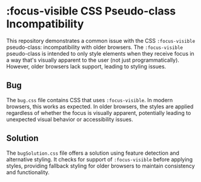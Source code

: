 # :focus-visible CSS Pseudo-class Incompatibility

This repository demonstrates a common issue with the CSS `:focus-visible` pseudo-class:  incompatibility with older browsers.  The `:focus-visible` pseudo-class is intended to only style elements when they receive focus in a way that's visually apparent to the user (not just programmatically).  However, older browsers lack support, leading to styling issues.

## Bug

The `bug.css` file contains CSS that uses `:focus-visible`.  In modern browsers, this works as expected. In older browsers, the styles are applied regardless of whether the focus is visually apparent, potentially leading to unexpected visual behavior or accessibility issues.

## Solution

The `bugSolution.css` file offers a solution using feature detection and alternative styling.  It checks for support of `:focus-visible` before applying styles, providing fallback styling for older browsers to maintain consistency and functionality.